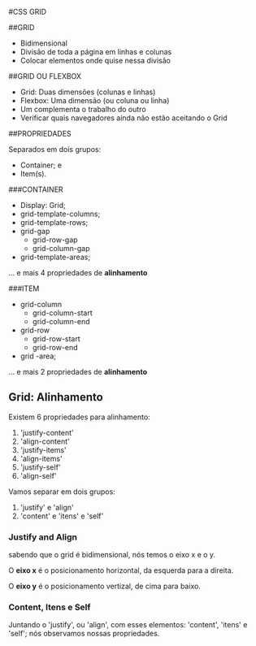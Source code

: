 #CSS GRID


##GRID

- Bidimensional
- Divisão de toda a página em linhas e colunas
- Colocar elementos onde quise nessa divisão

##GRID OU FLEXBOX

- Grid: Duas dimensões (colunas e linhas)
- Flexbox: Uma dimensão (ou coluna ou linha)
- Um complementa o trabalho do outro
- Verificar quais navegadores ainda não estão aceitando o Grid

##PROPRIEDADES

Separados em dois grupos:
- Container; e
- Item(s).

###CONTAINER

- Display: Grid;
- grid-template-columns;
- grid-template-rows;
- grid-gap
    - grid-row-gap
    - grid-column-gap
- grid-template-areas;

... e mais 4 propriedades de **alinhamento**

###ITEM

- grid-column
    - grid-column-start
    - grid-column-end
- grid-row
    - grid-row-start
    - grid-row-end
- grid -area;

... e mais 2 propriedades de **alinhamento**

## Grid: Alinhamento

Existem 6 propriedades para alinhamento:

1. 'justify-content'
2. 'align-content'
3. 'justify-items'
4. 'align-items'
5. 'justify-self'
6. 'align-self'

Vamos separar em dois grupos:

1. 'justify' e 'align'
2. 'content' e 'itens' e 'self'

### Justify and Align

sabendo que o grid é bidimensional, nós temos o eixo x e o y.

O **eixo x** é o posicionamento horizontal, da esquerda para a direita.

O **eixo y** é o posicionamento vertizal, de cima para baixo.

### Content, Itens e Self

Juntando o 'justify', ou 'align', com esses elementos: 'content', 'itens' e 'self'; nós observamos nossas propriedades.










